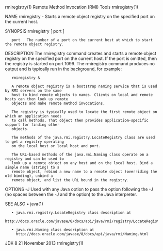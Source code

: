 rmiregistry(1)                   Remote Method Invocation (RMI) Tools                   rmiregistry(1)

NAME
       rmiregistry - Starts a remote object registry on the specified port on the current host.

SYNOPSIS
       rmiregistry [ port ]

       port   The number of a port on the current host at which to start the remote object registry.

DESCRIPTION
       The rmiregistry command creates and starts a remote object registry on the specified port on
       the current host. If the port is omitted, then the registry is started on port 1099. The
       rmiregistry command produces no output and is typically run in the background, for example:

       rmiregistry &

       A remote object registry is a bootstrap naming service that is used by RMI servers on the same
       host to bind remote objects to names. Clients on local and remote hosts can then look up remote
       objects and make remote method invocations.

       The registry is typically used to locate the first remote object on which an application needs
       to call methods. That object then provides application-specific support for finding other
       objects.

       The methods of the java.rmi.registry.LocateRegistry class are used to get a registry operating
       on the local host or local host and port.

       The URL-based methods of the java.rmi.Naming class operate on a registry and can be used to
       look up a remote object on any host and on the local host. Bind a simple name (string) to a
       remote object, rebind a new name to a remote object (overriding the old binding), unbind a
       remote object, and list the URL bound in the registry.

OPTIONS
       -J
              Used with any Java option to pass the option following the -J (no spaces between the -J
              and the option) to the Java interpreter.

SEE ALSO
       • java(1)

       • java.rmi.registry.LocateRegistry class description at
         http://docs.oracle.com/javase/8/docs/api/java/rmi/registry/LocateRegistry.html

       • java.rmi.Naming class description at
         http://docs.oracle.com/javase/8/docs/api/java/rmi/Naming.html

JDK 8                                      21 November 2013                             rmiregistry(1)
